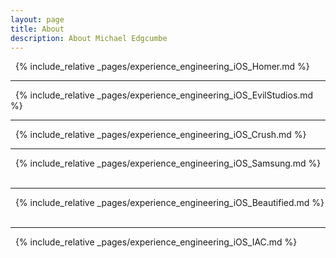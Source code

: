 ```yaml
---
layout: page
title: About
description: About Michael Edgcumbe
---
```


&nbsp;
{% include_relative _pages/experience_engineering_iOS_Homer.md %}
&nbsp;
***
&nbsp;
{% include_relative _pages/experience_engineering_iOS_EvilStudios.md %}
&nbsp;
***
&nbsp;
{% include_relative _pages/experience_engineering_iOS_Crush.md %}
&nbsp;
***
&nbsp;
{% include_relative _pages/experience_engineering_iOS_Samsung.md %}
&nbsp;
***
&nbsp;
{% include_relative _pages/experience_engineering_iOS_Beautified.md %}
&nbsp;
***
&nbsp;
{% include_relative _pages/experience_engineering_iOS_IAC.md %}
&nbsp;
